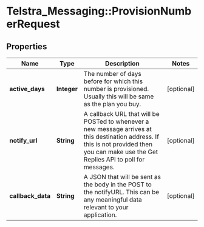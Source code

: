 # Telstra_Messaging::ProvisionNumberRequest

## Properties
Name | Type | Description | Notes
------------ | ------------- | ------------- | -------------
**active_days** | **Integer** | The number of days before for which this number is provisioned. Usually this will be same as the plan you buy. | [optional] 
**notify_url** | **String** | A callback URL that will be POSTed to whenever a new message arrives at this destination address. If this is not provided then you can make use the Get Replies API to poll for messages. | [optional] 
**callback_data** | **String** | A JSON that will be sent as the body in the POST to the notifyURL. This can be any meaningful data relevant to your application. | [optional] 


